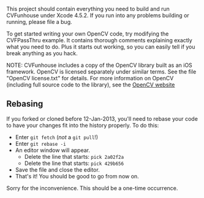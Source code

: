 This project should contain everything you need to build and run CVFunhouse
under Xcode 4.5.2. If you run into any problems building or running, please file
a bug.

To get started writing your own OpenCV code, try modifying the CVFPassThru
example. It contains thorough comments explaining exactly what you need to do.
Plus it starts out working, so you can easily tell if you break anything as you
hack.

NOTE: CVFunhouse includes a copy of the OpenCV library built as an iOS
framework. OpenCV is licensed separately under similar terms. See the file
"OpenCV license.txt" for details. For more information on OpenCV (including full
source code to the library), see the [OpenCV website](http://opencv.org/)

Rebasing
--------

If you forked or cloned before 12-Jan-2013, you'll need to rebase your code to
have your changes fit into the history properly. To do this:

* Enter `git fetch` (*not* a `git pull`!)
* Enter `git rebase -i`
* An editor window will appear.
	* Delete the line that starts: `pick 2a02f2a`
	* Delete the line that starts: `pick 429b656`
* Save the file and close the editor.
* That's it!  You should be good to go from now on.

Sorry for the inconvenience.  This should be a one-time occurrence.